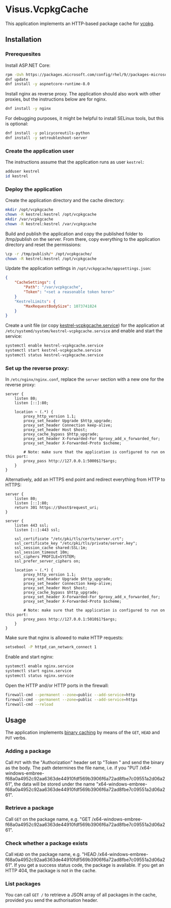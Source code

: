 # Visus.VcpkgCache
This application implements an HTTP-based package cache for [vcpkg](https://vcpkg.io/).

## Installation
### Prerequesites
Install ASP.NET Core:
```bash
rpm -Uvh https://packages.microsoft.com/config/rhel/9//packages-microsoft-prod.rpm
dnf update
dnf install -y aspnetcore-runtime-8.0
```

Install nginx as reverse proxy. The application should also work with other proxies, but the instructions below are for nginx.
```bash
dnf install -y nginx
```

For debugging purposes, it might be helpful to install SELinux tools, but this is optional:
```bash
dnf install -y policycoreutils-python
dnf install -y setroubleshoot-server
```

### Create the application user
The instructions assume that the application runs as user `kestrel`:
```bash
adduser kestrel
id kestrel
```

### Deploy the application
Create the application directory and the cache directory:
```bash
mkdir /opt/vcpkgcache
chown -R kestrel:kestrel /opt/vcpkgcache
mkdir /var/vcpkgcache
chown -R kestrel:kestrel /var/vcpkgcache
```

Build and publish the application and copy the published folder to /tmp/publish on the server. From there, copy everything to the application directory and reset the permissions:
```bash
\cp -r /tmp/publish/* /opt/vcpkgcache/
chown -R kestrel:kestrel /opt/vcpkgcache
```

Update the application settings in `/opt/vckpgcache/appsettings.json`:
```json
{
    "CacheSettings": {
        "Path": "/var/vcpkgcache",
        "Token": "<set a reasonable token here>"
    }
    "KestrelLimits": {
        "MaxRequestBodySize": 1073741824
    }
}
```

Create a unit file (or copy [kestrel-vcpkgcache.service](unit-files/kestrel-vcpkgcache.service)) for the application at `/etc/systemd/system/kestrel-vcpkgcache.service` and enable and start the service:
```bash
systemctl enable kestrel-vcpkgcache.service
systemctl start kestrel-vcpkgcache.service
systemctl status kestrel-vcpkgcache.service
```

### Set up the reverse proxy:
In `/etc/nginx/nginx.conf`, replace the `server` section with a new one for the reverse proxy:
```
server {
    listen 80;
    listen [::]:80;

    location ~ (.*) {
        proxy_http_version 1.1;
        proxy_set_header Upgrade $http_upgrade;
        proxy_set_header Connection keep-alive;
        proxy_set_header Host $host;
        proxy_cache_bypass $http_upgrade;
        proxy_set_header X-Forwarded-For $proxy_add_x_forwarded_for;
        proxy_set_header X-Forwarded-Proto $scheme;

        # Note: make sure that the application is configured to run on this port:
        proxy_pass http://127.0.0.1:5000$1?$args;
    }
}
```

Alternatively, add an HTTPS end point and redirect everything from HTTP to HTTPS:
```
server {
    listen 80;
    listen [::]:80;
    return 301 https://$host$request_uri;
}

server {
    listen 443 ssl;
    listen [::]:443 ssl;

    ssl_certificate "/etc/pki/tls/certs/server.crt";
    ssl_certificate_key "/etc/pki/tls/private/server.key";
    ssl_session_cache shared:SSL:1m;
    ssl_session_timeout 10m;
    ssl_ciphers PROFILE=SYSTEM;
    ssl_prefer_server_ciphers on;

    location ~ (.*) {
        proxy_http_version 1.1;
        proxy_set_header Upgrade $http_upgrade;
        proxy_set_header Connection keep-alive;
        proxy_set_header Host $host;
        proxy_cache_bypass $http_upgrade;
        proxy_set_header X-Forwarded-For $proxy_add_x_forwarded_for;
        proxy_set_header X-Forwarded-Proto $scheme;

        # Note: make sure that the application is configured to run on this port:
        proxy_pass http://127.0.0.1:5010$1?$args;
    }
}
```

Make sure that nginx is allowed to make HTTP requests:
```bash
setsebool -P httpd_can_network_connect 1
```

Enable and start nginx:
```bash
systemctl enable nginx.service
systemctl start nginx.service
systemctl status nginx.service
```

Open the HTTP and/or HTTP ports in the firewall:
```bash
firewall-cmd --permanent --zone=public --add-service=http
firewall-cmd --permanent --zone=public --add-service=https
firewall-cmd --reload
```

## Usage
The application implements [binary caching](https://learn.microsoft.com/en-us/vcpkg/reference/binarycaching#http) by means of the `GET`, `HEAD` and `PUT` verbs.

### Adding a package
Call `PUT` with the "Authorization" header set tp "Token <your secret from appsettings.json>" and send the binary as the body. The path determines the file name, i.e. if you "PUT /x64-windows-embree-f68a0a4952c92aa6363de44910fdf569b3906f6a72ad8fbe7c09551a2d06a261", the data will be stored under the name "x64-windows-embree-f68a0a4952c92aa6363de44910fdf569b3906f6a72ad8fbe7c09551a2d06a261".

### Retrieve a package
Call `GET` on the package name, e.g. "GET /x64-windows-embree-f68a0a4952c92aa6363de44910fdf569b3906f6a72ad8fbe7c09551a2d06a261".

### Check whether a package exists
Call `HEAD` on the package name, e.g. "HEAD /x64-windows-embree-f68a0a4952c92aa6363de44910fdf569b3906f6a72ad8fbe7c09551a2d06a261". If you get a success status code, the package is available. If you get an HTTP 404, the package is not in the cache.

### List packages
You can call `GET /` to retrieve a JSON array of all packages in the cache, provided you send the authorisation header.
